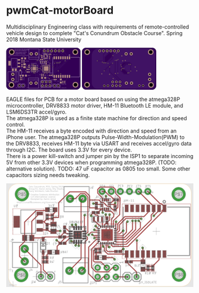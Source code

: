 # pwmCat-motorBoard

Multidisciplinary Engineering class with requirements of remote-controlled vehicle design to complete "Cat's Conundrum Obstacle Course".
Spring 2018
Montana State University

![](images/OSHParkTop.png)
![](images/OSHParkBack.png)

EAGLE files for PCB for a motor board based on using the atmega328P microcontroller, DRV8833 motor driver, HM-11 Bluetooth LE module, and LSM6DS3TR accel/gyro.  
The atmega328P is used as a finite state machine for direction and speed control.  
The HM-11 receives a byte encoded with direction and speed from an iPhone user.
The atmega328P outputs Pulse-Width-Modulation(PWM) to the DRV8833, receives HM-11 byte via USART and receives accel/gyro data through I2C.
The board uses 3.3V for every device.  
There is a power kill-switch and jumper pin by the ISP1 to separate incoming 5V from other 3.3V devices when programming atmega328P. (TODO: alternative solution).
TODO: 47 uF capacitor as 0805 too small. Some other capacitors sizing needs tweaking.

![](images/topView.PNG)
